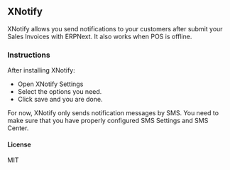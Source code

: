## XNotify

XNotify allows you send notifications to your customers after submit your Sales Invoices with ERPNext.
It also works when POS is offline.


### Instructions
After installing XNotify:
- Open XNotify Settings
- Select the options you need.
- Click save and you are done.

For now, XNotify only sends notification messages by SMS. You need to make sure that you have properly
configured SMS Settings and SMS Center.


#### License

MIT
